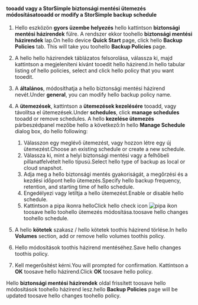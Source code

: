 
<!--author=SharS last changed: 9/15/15-->

#### <a name="tooadd-or-modify-a-storsimple-backup-schedule"></a><span data-ttu-id="ec0cd-101">tooadd vagy a StorSimple biztonsági mentési ütemezés módosítása</span><span class="sxs-lookup"><span data-stu-id="ec0cd-101">tooadd or modify a StorSimple backup schedule</span></span>
1. <span data-ttu-id="ec0cd-102">Hello eszközön **gyors üzembe helyezés** hello kattintson **biztonsági mentési házirendek** fülre. A rendszer ekkor toohello **biztonsági mentési házirendek** lap.</span><span class="sxs-lookup"><span data-stu-id="ec0cd-102">On hello device **Quick Start** page, click hello **Backup Policies** tab. This will take you toohello **Backup Policies** page.</span></span>
2. <span data-ttu-id="ec0cd-103">A hello hello házirendek táblázatos felsorolása, válassza ki, majd kattintson a megjeleníteni kívánt tooedit hello házirend.</span><span class="sxs-lookup"><span data-stu-id="ec0cd-103">In hello tabular listing of hello policies, select and click hello policy that you want tooedit.</span></span>
3. <span data-ttu-id="ec0cd-104">A **általános**, módosíthatja a hello biztonsági mentési házirend nevét.</span><span class="sxs-lookup"><span data-stu-id="ec0cd-104">Under **general**, you can modify hello backup policy name.</span></span>
4. <span data-ttu-id="ec0cd-105">A **ütemezések**, kattintson a **ütemezések kezelésére** tooadd, vagy távolítsa el ütemezések.</span><span class="sxs-lookup"><span data-stu-id="ec0cd-105">Under **schedules**, click **manage schedules** tooadd or remove schedules.</span></span> <span data-ttu-id="ec0cd-106">A hello **kezelése ütemezés** párbeszédpanel mezőbe hello a következő:</span><span class="sxs-lookup"><span data-stu-id="ec0cd-106">In hello **Manage Schedule** dialog box, do hello following:</span></span>
   
   1. <span data-ttu-id="ec0cd-107">Válasszon egy meglévő ütemezést, vagy hozzon létre egy új ütemezést.</span><span class="sxs-lookup"><span data-stu-id="ec0cd-107">Choose an existing schedule or create a new schedule.</span></span>
   2. <span data-ttu-id="ec0cd-108">Válassza ki, mint a helyi biztonsági mentési vagy a felhőbeli pillanatfelvételt hello típusú.</span><span class="sxs-lookup"><span data-stu-id="ec0cd-108">Select hello type of backup as local or cloud snapshot.</span></span>
   3. <span data-ttu-id="ec0cd-109">Adja meg a hello biztonsági mentés gyakoriságát, a megőrzési és a kezdési időpont hello ütemezés.</span><span class="sxs-lookup"><span data-stu-id="ec0cd-109">Specify hello backup frequency, retention, and starting time of hello schedule.</span></span>
   4. <span data-ttu-id="ec0cd-110">Engedélyezi vagy letiltja a hello ütemezést.</span><span class="sxs-lookup"><span data-stu-id="ec0cd-110">Enable or disable hello schedule.</span></span>
   5. <span data-ttu-id="ec0cd-111">Kattintson a pipa ikonra hello</span><span class="sxs-lookup"><span data-stu-id="ec0cd-111">Click hello check icon</span></span> ![pipa ikon](./media/storsimple-add-modify-backup-schedule/HCS_CheckIcon-include.png) <span data-ttu-id="ec0cd-113">toosave hello toohello ütemezés módosítása.</span><span class="sxs-lookup"><span data-stu-id="ec0cd-113">toosave hello changes toohello schedule.</span></span>
5. <span data-ttu-id="ec0cd-114">A hello **kötetek** szakasz / hello kötetek toothis házirend törlése.</span><span class="sxs-lookup"><span data-stu-id="ec0cd-114">In hello **Volumes** section, add or remove hello volumes toothis policy.</span></span>
6. <span data-ttu-id="ec0cd-115">Hello módosítások toothis házirend mentéséhez.</span><span class="sxs-lookup"><span data-stu-id="ec0cd-115">Save hello changes toothis policy.</span></span>
7. <span data-ttu-id="ec0cd-116">Kell megerősítést kérni.</span><span class="sxs-lookup"><span data-stu-id="ec0cd-116">You will prompted for confirmation.</span></span> <span data-ttu-id="ec0cd-117">Kattintson a **OK** toosave hello házirend.</span><span class="sxs-lookup"><span data-stu-id="ec0cd-117">Click **OK** toosave hello policy.</span></span>

<span data-ttu-id="ec0cd-118">Hello **biztonsági mentési házirendek** oldal frissített toosave hello módosítások toohello házirend lesz.</span><span class="sxs-lookup"><span data-stu-id="ec0cd-118">hello **Backup Policies** page will be updated toosave hello changes toohello policy.</span></span>


